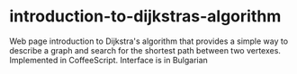 introduction-to-dijkstras-algorithm
===================================

Web page introduction to Dijkstra's algorithm that provides a simple way to describe a graph and search for the shortest path between two vertexes.  Implemented in CoffeeScript.  Interface is in Bulgarian
